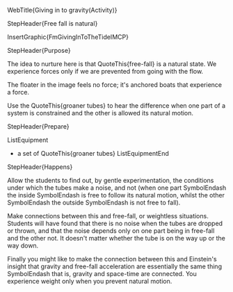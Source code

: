 WebTitle{Giving in to gravity(Activity)}

StepHeader{Free fall is natural}

InsertGraphic{FmGivingInToTheTideIMCP}

StepHeader{Purpose}

The idea to nurture here is that QuoteThis{free-fall} is a natural state. We experience forces only if we are prevented from going with the flow.

The floater in the image feels no force; it's anchored boats that experience a force.

Use the QuoteThis{groaner tubes} to hear the difference when one part of a system is constrained and the other is allowed its natural motion.

StepHeader{Prepare}

ListEquipment
- a set of QuoteThis{groaner tubes}
ListEquipmentEnd

StepHeader{Happens}

Allow the students to find out, by gentle experimentation, the conditions under which the tubes make a noise, and not (when one part SymbolEndash the inside SymbolEndash is free to follow its natural motion, whilst the other SymbolEndash the outside SymbolEndash is not free to fall).

Make connections between this and free-fall, or weightless situations. Students will have found that there is no noise when the tubes are dropped or thrown, and that the noise depends only on one part being in free-fall and the other not. It doesn't matter whether the tube is on the way up or the way down.

Finally you might like to make the connection between this and Einstein's insight that gravity and free-fall acceleration are essentially the same thing SymbolEndash that is, gravity and space-time are connected. You experience weight only when you prevent natural motion.

